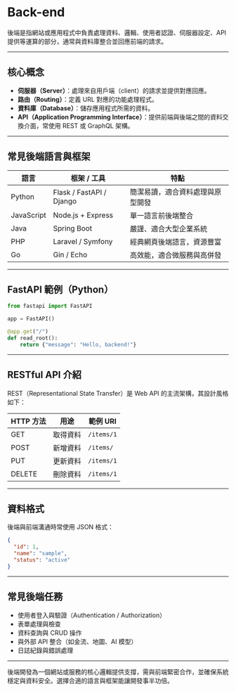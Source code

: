 # Back-end

後端是指網站或應用程式中負責處理資料、邏輯、使用者認證、伺服器設定、API 提供等運算的部分，通常與資料庫整合並回應前端的請求。

---

## 核心概念

* **伺服器（Server）**：處理來自用戶端（client）的請求並提供對應回應。
* **路由（Routing）**：定義 URL 對應的功能處理程式。
* **資料庫（Database）**：儲存應用程式所需的資料。
* **API（Application Programming Interface）**：提供前端與後端之間的資料交換介面，常使用 REST 或 GraphQL 架構。

---

## 常見後端語言與框架

| 語言         | 框架 / 工具                  | 特點               |
| ---------- | ------------------------ | ---------------- |
| Python     | Flask / FastAPI / Django | 簡潔易讀，適合資料處理與原型開發 |
| JavaScript | Node.js + Express        | 單一語言前後端整合        |
| Java       | Spring Boot              | 嚴謹、適合大型企業系統      |
| PHP        | Laravel / Symfony        | 經典網頁後端語言，資源豐富    |
| Go         | Gin / Echo               | 高效能，適合微服務與高併發    |

---

## FastAPI 範例（Python）

```python
from fastapi import FastAPI

app = FastAPI()

@app.get("/")
def read_root():
    return {"message": "Hello, backend!"}
```

---

## RESTful API 介紹

REST（Representational State Transfer）是 Web API 的主流架構，其設計風格如下：

| HTTP 方法 | 用途   | 範例 URI     |
| ------- | ---- | ---------- |
| GET     | 取得資料 | `/items/1` |
| POST    | 新增資料 | `/items/`  |
| PUT     | 更新資料 | `/items/1` |
| DELETE  | 刪除資料 | `/items/1` |

---

## 資料格式

後端與前端溝通時常使用 JSON 格式：

```json
{
  "id": 1,
  "name": "sample",
  "status": "active"
}
```

---

## 常見後端任務

* 使用者登入與驗證（Authentication / Authorization）
* 表單處理與檢查
* 資料查詢與 CRUD 操作
* 與外部 API 整合（如金流、地圖、AI 模型）
* 日誌紀錄與錯誤處理

---

後端開發為一個網站或服務的核心邏輯提供支撐，需與前端緊密合作，並確保系統穩定與資料安全。選擇合適的語言與框架能讓開發事半功倍。

